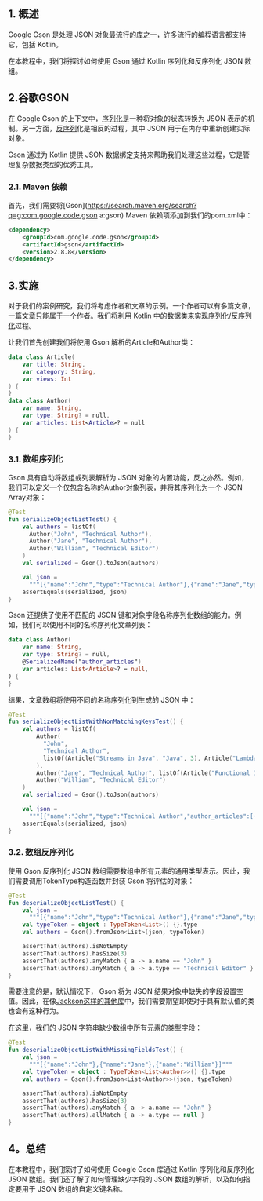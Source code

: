## 1. 概述

Google Gson 是处理 JSON 对象最流行的库之一，许多流行的编程语言都支持它，包括 Kotlin。

在本教程中，我们将探讨如何使用 Gson 通过 Kotlin 序列化和反序列化 JSON 数组。

## 2.谷歌GSON

在 Google Gson 的上下文中，[序列化](https://www.baeldung.com/gson-string-to-jsonobject)是一种将对象的状态转换为 JSON 表示的机制。另一方面，[反序列](https://www.baeldung.com/gson-deserialization-guide)化是相反的过程，其中 JSON 用于在内存中重新创建实际对象。

Gson 通过为 Kotlin 提供 JSON 数据绑定支持来帮助我们处理这些过程，它是管理复杂数据类型的优秀工具。

### 2.1. Maven 依赖

首先，我们需要将[Gson](https://search.maven.org/search?q=g:com.google.code.gson a:gson) Maven 依赖项添加到我们的pom.xml中：

```xml
<dependency>
    <groupId>com.google.code.gson</groupId>
    <artifactId>gson</artifactId>
    <version>2.8.8</version>
</dependency>
```

## 3.实施

对于我们的案例研究，我们将考虑作者和文章的示例。一个作者可以有多篇文章，一篇文章只能属于一个作者。我们将利用 Kotlin 中的数据类来实现[序列化/反序列化](https://www.baeldung.com/kotlin/json-convert-data-class)过程。

让我们首先创建我们将使用 Gson 解析的Article和Author类：

```kotlin
data class Article(
    var title: String,
    var category: String,
    var views: Int
) {
}
data class Author(
    var name: String,
    var type: String? = null,
    var articles: List<Article>? = null
) {
}
```

### 3.1. 数组序列化

Gson 具有自动将数组或列表解析为 JSON 对象的内置功能，反之亦然。例如，我们可以定义一个仅包含名称的Author对象列表，并将其序列化为一个 JSON Array对象：

```kotlin
@Test
fun serializeObjectListTest() {
    val authors = listOf(
      Author("John", "Technical Author"),
      Author("Jane", "Technical Author"),
      Author("William", "Technical Editor")
    )
    val serialized = Gson().toJson(authors)

    val json =
      """[{"name":"John","type":"Technical Author"},{"name":"Jane","type":"Technical Author"},{"name":"William","type":"Technical Editor"}]"""
    assertEquals(serialized, json)
}
```

Gson 还提供了使用不匹配的 JSON 键和对象字段名称序列化数组的能力。例如，我们可以使用不同的名称序列化文章列表：

```kotlin
data class Author(
    var name: String,
    var type: String? = null,
    @SerializedName("author_articles")
    var articles: List<Article>? = null,
) {
}
```

结果，文章数组将使用不同的名称序列化到生成的 JSON 中：

```kotlin
@Test
fun serializeObjectListWithNonMatchingKeysTest() {
    val authors = listOf(
        Author(
          "John",
          "Technical Author",
          listOf(Article("Streams in Java", "Java", 3), Article("Lambda Expressions", "Java", 5))
        ),
        Author("Jane", "Technical Author", listOf(Article("Functional Interfaces", "Java", 2))),
        Author("William", "Technical Editor")
    )
    val serialized = Gson().toJson(authors)

    val json =
      """[{"name":"John","type":"Technical Author","author_articles":[{"title":"Streams in Java","category":"Java","views":3},{"title":"Lambda Expressions","category":"Java","views":5}]},{"name":"Jane","type":"Technical Author","author_articles":[{"title":"Functional Interfaces","category":"Java","views":2}]},{"name":"William","type":"Technical Editor"}]"""
    assertEquals(serialized, json)
}
```

### 3.2. 数组反序列化

使用 Gson 反序列化 JSON 数组需要数组中所有元素的通用类型表示。因此，我们需要调用TokenType构造函数并封装 Gson 将评估的对象：

```kotlin
@Test
fun deserializeObjectListTest() {
    val json =
      """[{"name":"John","type":"Technical Author"},{"name":"Jane","type":"Technical Author"},{"name":"William","type":"Technical Editor"}]"""
    val typeToken = object : TypeToken<List>() {}.type
    val authors = Gson().fromJson<List>(json, typeToken)

    assertThat(authors).isNotEmpty
    assertThat(authors).hasSize(3)
    assertThat(authors).anyMatch { a -> a.name == "John" }
    assertThat(authors).anyMatch { a -> a.type == "Technical Editor" }
}
```

需要注意的是，默认情况下， Gson 将为 JSON 结果对象中缺失的字段设置空值。因此，在像[Jackson这样的其他](https://www.baeldung.com/kotlin/jackson-kotlin)[库](https://www.baeldung.com/jackson-vs-gson)中，我们需要期望即使对于具有默认值的类也会有这种行为。

在这里，我们的 JSON 字符串缺少数组中所有元素的类型字段：

```kotlin
@Test
fun deserializeObjectListWithMissingFieldsTest() {
    val json =
      """[{"name":"John"},{"name":"Jane"},{"name":"William"}]"""
    val typeToken = object : TypeToken<List<Author>>() {}.type
    val authors = Gson().fromJson<List<Author>>(json, typeToken)

    assertThat(authors).isNotEmpty
    assertThat(authors).hasSize(3)
    assertThat(authors).anyMatch { a -> a.name == "John" }
    assertThat(authors).allMatch { a -> a.type == null }
}
```

## 4。总结

在本教程中，我们探讨了如何使用 Google Gson 库通过 Kotlin 序列化和反序列化 JSON 数组。我们还了解了如何管理缺少字段的 JSON 数组的解析，以及如何指定要用于 JSON 数组的自定义键名称。